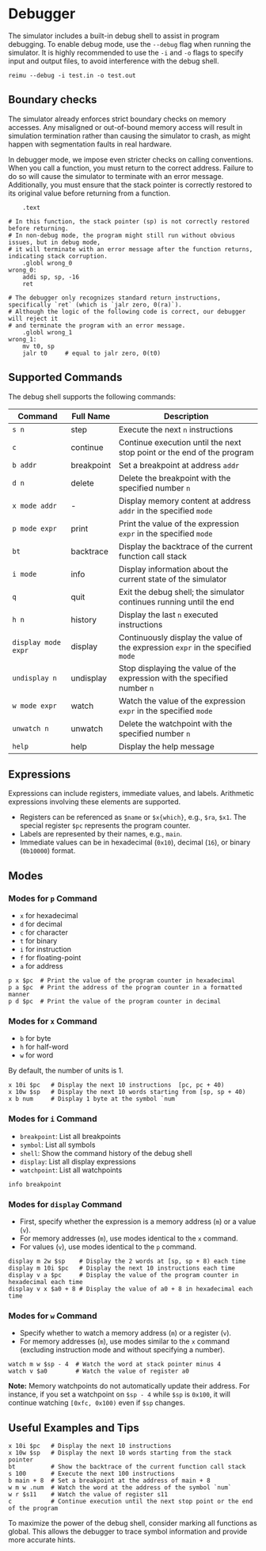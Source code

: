 # Debugger

The simulator includes a built-in debug shell to assist in program debugging. To enable debug mode, use the `--debug` flag when running the simulator. It is highly recommended to use the `-i` and `-o` flags to specify input and output files, to avoid interference with the debug shell.

```shell
reimu --debug -i test.in -o test.out
```

## Boundary checks

The simulator already enforces strict boundary checks on memory accesses. Any misaligned or out-of-bound memory access will result in simulation termination rather than causing the simulator to crash, as might happen with segmentation faults in real hardware.

In debugger mode, we impose even stricter checks on calling conventions. When you call a function, you must return to the correct address. Failure to do so will cause the simulator to terminate with an error message. Additionally, you must ensure that the stack pointer is correctly restored to its original value before returning from a function.

```assembly
    .text

# In this function, the stack pointer (sp) is not correctly restored before returning.
# In non-debug mode, the program might still run without obvious issues, but in debug mode,
# it will terminate with an error message after the function returns, indicating stack corruption.
    .globl wrong_0
wrong_0:
    addi sp, sp, -16
    ret

# The debugger only recognizes standard return instructions, specifically `ret` (which is `jalr zero, 0(ra)`).
# Although the logic of the following code is correct, our debugger will reject it
# and terminate the program with an error message.
    .globl wrong_1
wrong_1:
    mv t0, sp
    jalr t0     # equal to jalr zero, 0(t0)
```

## Supported Commands

The debug shell supports the following commands:

| Command               | Full Name     | Description                                                               |
| --------------------- | ------------- | ------------------------------------------------------------------------- |
| `s n`                 | step          | Execute the next `n` instructions                                         |
| `c`                   | continue      | Continue execution until the next stop point or the end of the program    |
| `b addr`              | breakpoint    | Set a breakpoint at address `addr`                                        |
| `d n`                 | delete        | Delete the breakpoint with the specified number `n`                       |
| `x mode addr`         | -             | Display memory content at address `addr` in the specified `mode`          |
| `p mode expr`         | print         | Print the value of the expression `expr` in the specified `mode`          |
| `bt`                  | backtrace     | Display the backtrace of the current function call stack                  |
| `i mode`              | info          | Display information about the current state of the simulator              |
| `q`                   | quit          | Exit the debug shell; the simulator continues running until the end       |
| `h n`                 | history       | Display the last `n` executed instructions                                |
| `display mode expr`   | display       | Continuously display the value of the expression `expr` in the specified `mode` |
| `undisplay n`         | undisplay     | Stop displaying the value of the expression with the specified number `n` |
| `w mode expr`         | watch         | Watch the value of the expression `expr` in the specified `mode`          |
| `unwatch n`           | unwatch       | Delete the watchpoint with the specified number `n`                       |
| `help`                | help          | Display the help message                                                  |

## Expressions

Expressions can include registers, immediate values, and labels. Arithmetic expressions involving these elements are supported.

- Registers can be referenced as `$name` or `$x{which}`, e.g., `$ra`, `$x1`. The special register `$pc` represents the program counter.
- Labels are represented by their names, e.g., `main`.
- Immediate values can be in hexadecimal (`0x10`), decimal (`16`), or binary (`0b10000`) format.

## Modes

### Modes for `p` Command

- `x` for hexadecimal
- `d` for decimal
- `c` for character
- `t` for binary
- `i` for instruction
- `f` for floating-point
- `a` for address

```shell
p x $pc  # Print the value of the program counter in hexadecimal
p a $pc  # Print the address of the program counter in a formatted manner
p d $pc  # Print the value of the program counter in decimal
```

### Modes for `x` Command

- `b` for byte
- `h` for half-word
- `w` for word

By default, the number of units is 1.

```shell
x 10i $pc   # Display the next 10 instructions  [pc, pc + 40)
x 10w $sp   # Display the next 10 words starting from [sp, sp + 40)
x b num     # Display 1 byte at the symbol `num`
```

### Modes for `i` Command

- `breakpoint`: List all breakpoints
- `symbol`: List all symbols
- `shell`: Show the command history of the debug shell
- `display`: List all display expressions
- `watchpoint`: List all watchpoints

```shell
info breakpoint
```

### Modes for `display` Command

- First, specify whether the expression is a memory address (`m`) or a value (`v`).
- For memory addresses (`m`), use modes identical to the `x` command.
- For values (`v`), use modes identical to the `p` command.

```shell
display m 2w $sp    # Display the 2 words at [sp, sp + 8) each time
display m 10i $pc   # Display the next 10 instructions each time
display v a $pc     # Display the value of the program counter in hexadecimal each time
display v x $a0 + 8 # Display the value of a0 + 8 in hexadecimal each time
```

### Modes for `w` Command

- Specify whether to watch a memory address (`m`) or a register (`v`).
- For memory addresses (`m`), use modes similar to the `x` command (excluding instruction mode and without specifying a number).

```shell
watch m w $sp - 4  # Watch the word at stack pointer minus 4
watch v $a0        # Watch the value of register a0
```

**Note:** Memory watchpoints do not automatically update their address. For instance, if you set a watchpoint on `$sp - 4` while `$sp` is `0x100`, it will continue watching `[0xfc, 0x100)` even if `$sp` changes.

## Useful Examples and Tips

```shell
x 10i $pc   # Display the next 10 instructions
x 10w $sp   # Display the next 10 words starting from the stack pointer
bt          # Show the backtrace of the current function call stack
s 100       # Execute the next 100 instructions
b main + 8  # Set a breakpoint at the address of main + 8
w m w .num  # Watch the word at the address of the symbol `num`
w r $s11    # Watch the value of register s11
c           # Continue execution until the next stop point or the end of the program
```

To maximize the power of the debug shell, consider marking all functions as global. This allows the debugger to trace symbol information and provide more accurate hints.

